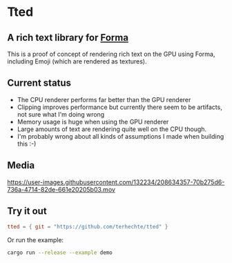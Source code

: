 # Tted

## A rich text library for [Forma](https://github.com/google/forma)

This is a proof of concept of rendering rich text on the GPU using Forma, including Emoji (which are rendered as textures).

## Current status

- The CPU renderer performs far better than the GPU renderer
- Clipping improves performance but currently there seem to be artifacts, not sure what I'm doing wrong
- Memory usage is huge when using the GPU renderer
- Large amounts of text are rendering quite well on the CPU though.
- I'm probably wrong about all kinds of assumptions I made when building this :-)

## Media



https://user-images.githubusercontent.com/132234/208634357-70b275d6-736a-4714-82de-661e20205b03.mov



## Try it out

``` toml
tted = { git = "https://github.com/terhechte/tted" }
```

Or run the example:

``` sh
cargo run --release --example demo
```
